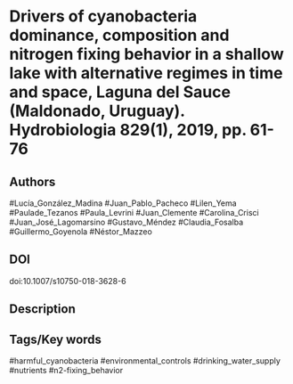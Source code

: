 # Drivers of cyanobacteria dominance, composition and nitrogen fixing behavior in a shallow lake with alternative regimes in time and space, Laguna del Sauce (Maldonado, Uruguay). Hydrobiologia 829(1), 2019, pp. 61-76
## Authors
#Lucía_González_Madina #Juan_Pablo_Pacheco #Lilen_Yema #Paulade_Tezanos #Paula_Levrini #Juan_Clemente #Carolina_Crisci #Juan_José_Lagomarsino #Gustavo_Méndez #Claudia_Fosalba #Guillermo_Goyenola #Néstor_Mazzeo 
## DOI
 doi:10.1007/s10750-018-3628-6 
## Description

## Tags/Key words
#harmful_cyanobacteria #environmental_controls #drinking_water_supply #nutrients #n2-fixing_behavior 